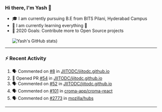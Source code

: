 ### Hi there, I'm Yash 👋


- 🎓  I am currently pursuing B.E from BITS Pilani, Hyderabad Campus 
- 🌱 I am currently learning everything 🤣
- 🥅 2020 Goals: Contribute more to Open Source projects
<br></br>
![Yash's GitHub stats](https://github-readme-stats.vercel.app/api?username=Yashs911&show_icons=true&theme=merko))

---

### :zap: Recent Activity

<!--START_SECTION:activity-->
1. 🗣 Commented on [#8](https://github.com/JIITODC/jiitodc.github.io/issues/8) in [JIITODC/jiitodc.github.io](https://github.com/JIITODC/jiitodc.github.io)
2. 💪 Opened PR [#54](https://github.com/JIITODC/jiitodc.github.io/pull/54) in [JIITODC/jiitodc.github.io](https://github.com/JIITODC/jiitodc.github.io)
3. 🗣 Commented on [#52](https://github.com/JIITODC/jiitodc.github.io/issues/52) in [JIITODC/jiitodc.github.io](https://github.com/JIITODC/jiitodc.github.io)
4. 🗣 Commented on [#101](https://github.com/croma-app/croma-react/issues/101) in [croma-app/croma-react](https://github.com/croma-app/croma-react)
5. 🗣 Commented on [#2773](https://github.com/mozilla/hubs/issues/2773) in [mozilla/hubs](https://github.com/mozilla/hubs)
<!--END_SECTION:activity-->

---

